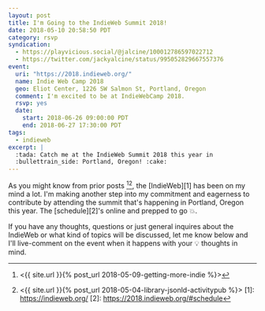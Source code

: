 ```yaml
---
layout: post
title: I'm Going to the IndieWeb Summit 2018!
date: 2018-05-10 20:58:50 PDT
category: rsvp
syndication:
  - https://playvicious.social/@jalcine/100012786597022712
  - https://twitter.com/jackyalcine/status/995052829667557376
event:
  uri: "https://2018.indieweb.org/"
  name: Indie Web Camp 2018
  geo: Eliot Center, 1226 SW Salmon St, Portland, Oregon
  comment: I'm excited to be at IndieWebCamp 2018.
  rsvp: yes
  date:
    start: 2018-06-26 09:00:00 PDT
    end: 2018-06-27 17:30:00 PDT
tags:
  - indieweb
excerpt: |
  :tada: Catch me at the IndieWeb Summit 2018 this year in
  :bullettrain_side: Portland, Oregon! :cake:
---
```


As you might know from prior posts [^1][^2], the [IndieWeb][1] has been on my
mind a lot. I'm making another step into my commitment and eagerness to
contribute by attending the summit that's happening in Portland, Oregon this
year. The [schedule][2]'s online and prepped to go :boom:.

If you have any thoughts, questions or just general inquires about the IndieWeb
or what kind of topics will be discussed, let me know below and I'll
live-comment on the event when it happens with your :bulb: thoughts in mind.

[^1]: <{{ site.url }}{% post_url 2018-05-09-getting-more-indie %}>
[^2]: <{{ site.url }}{% post_url 2018-05-04-library-jsonld-activitypub %}>
[1]: https://indieweb.org/
[2]: https://2018.indieweb.org/#schedule
